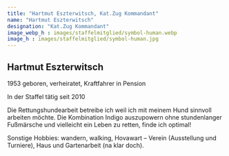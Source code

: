 ```yaml
---
title: "Hartmut Eszterwitsch, Kat.Zug Kommandant"
name: "Hartmut Eszterwitsch"
designation: "Kat.Zug Kommandant"
image_webp_h : images/staffelmitglied/symbol-human.webp
image_h : images/staffelmitglied/symbol-human.jpg
---
```

## Hartmut Eszterwitsch
1953 geboren, verheiratet, Kraftfahrer in Pension 

In der Staffel tätig seit 2010 

Die Rettungshundearbeit betreibe ich weil ich mit meinem Hund sinnvoll arbeiten möchte. Die Kombination Indigo auszupowern ohne stundenlanger Fußmärsche und vielleicht ein Leben zu retten, finde ich optimal!

Sonstige Hobbies: wandern, walking, Hovawart – Verein (Ausstellung und Turniere), Haus und Gartenarbeit (na klar doch).
